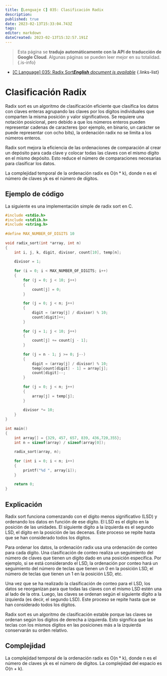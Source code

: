 ```yaml
---
title: [Lenguaje C] 035: Clasificación Radix
description: 
published: true
date: 2023-02-13T15:33:04.743Z
tags: 
editor: markdown
dateCreated: 2023-02-13T15:32:57.191Z
---
```


> Esta página se **tradujo automáticamente con la API de traducción de Google Cloud**.
Algunas páginas se pueden leer mejor en su totalidad.{.is-info}



- [[C Language] 035: Radix Sort***English** document is available*](/en/Knowledge-base/Algorithm/c-language-035-radix-sort)
{.links-list}


# Clasificación Radix

Radix sort es un algoritmo de clasificación eficiente que clasifica los datos con claves enteras agrupando las claves por los dígitos individuales que comparten la misma posición y valor significativos. Se requiere una notación posicional, pero debido a que los números enteros pueden representar cadenas de caracteres (por ejemplo, en binario, un carácter se puede representar con ocho bits), la ordenación radix no se limita a los números enteros.

Radix sort mejora la eficiencia de las ordenaciones de comparación al crear un depósito para cada clave y colocar todas las claves con el mismo dígito en el mismo depósito. Esto reduce el número de comparaciones necesarias para clasificar los datos.

La complejidad temporal de la ordenación radix es O(n * k), donde n es el número de claves yk es el número de dígitos.

## Ejemplo de código

La siguiente es una implementación simple de radix sort en C.

```c
#include <stdio.h>
#include <stdlib.h>
#include <string.h>
 
#define MAX_NUMBER_OF_DIGITS 10
 
void radix_sort(int *array, int n)
{
    int i, j, k, digit, divisor, count[10], temp[n];
 
    divisor = 1;
 
    for (i = 0; i < MAX_NUMBER_OF_DIGITS; i++)
    {
        for (j = 0; j < 10; j++)
        {
            count[j] = 0;
        }
 
        for (j = 0; j < n; j++)
        {
            digit = (array[j] / divisor) % 10;
            count[digit]++;
        }
 
        for (j = 1; j < 10; j++)
        {
            count[j] += count[j - 1];
        }
 
        for (j = n - 1; j >= 0; j--)
        {
            digit = (array[j] / divisor) % 10;
            temp[count[digit] - 1] = array[j];
            count[digit]--;
        }
 
        for (j = 0; j < n; j++)
        {
            array[j] = temp[j];
        }
 
        divisor *= 10;
    }
}
 
int main()
{
    int array[] = {329, 457, 657, 839, 436,720,355};
    int n = sizeof(array) / sizeof(array[0]);
 
    radix_sort(array, n);
 
    for (int i = 0; i < n; i++)
    {
        printf("%d ", array[i]);
    }
 
    return 0;
}
```

## Explicación

Radix sort funciona comenzando con el dígito menos significativo (LSD) y ordenando los datos en función de ese dígito. El LSD es el dígito en la posición de las unidades. El siguiente dígito a la izquierda es el segundo LSD, el dígito en la posición de las decenas. Este proceso se repite hasta que se han considerado todos los dígitos.

Para ordenar los datos, la ordenación radix usa una ordenación de conteo para cada dígito. Una clasificación de conteo realiza un seguimiento del número de claves que tienen un dígito dado en una posición específica. Por ejemplo, si se está considerando el LSD, la ordenación por conteo hará un seguimiento del número de teclas que tienen un 0 en la posición LSD, el número de teclas que tienen un 1 en la posición LSD, etc.

Una vez que se ha realizado la clasificación de conteo para el LSD, los datos se reorganizan para que todas las claves con el mismo LSD estén una al lado de la otra. Luego, las claves se ordenan según el siguiente dígito a la izquierda (es decir, el segundo LSD). Este proceso se repite hasta que se han considerado todos los dígitos.

Radix sort es un algoritmo de clasificación estable porque las claves se ordenan según los dígitos de derecha a izquierda. Esto significa que las teclas con los mismos dígitos en las posiciones más a la izquierda conservarán su orden relativo.

## Complejidad

La complejidad temporal de la ordenación radix es O(n * k), donde n es el número de claves yk es el número de dígitos. La complejidad del espacio es O(n + k).